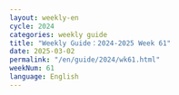 ```yaml
---
layout: weekly-en
cycle: 2024
categories: weekly guide
title: "Weekly Guide：2024-2025 Week 61"
date: 2025-03-02
permalink: "/en/guide/2024/wk61.html"
weekNum: 61
language: English
---
```

